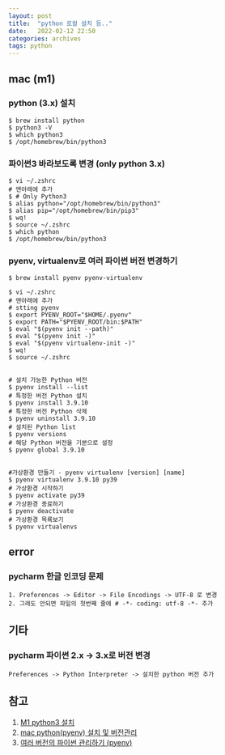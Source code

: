 ```yaml
---
layout: post
title:  "python 로컬 설치 등.."
date:   2022-02-12 22:50
categories: archives
tags: python
---
```



## mac (m1)
### python (3.x) 설치
```shell
$ brew install python
$ python3 -V
$ which python3
$ /opt/homebrew/bin/python3
```

### 파이썬3 바라보도록 변경 (only python 3.x)
```shell
$ vi ~/.zshrc
# 맨아래에 추가
$ # Only Python3
$ alias python="/opt/homebrew/bin/python3"
$ alias pip="/opt/homebrew/bin/pip3"
$ wq!
$ source ~/.zshrc
$ which python
$ /opt/homebrew/bin/python3
```

### pyenv, virtualenv로 여러 파이썬 버전 변경하기
```shell
$ brew install pyenv pyenv-virtualenv

$ vi ~/.zshrc
# 맨아래에 추가
# stting pyenv
$ export PYENV_ROOT="$HOME/.pyenv"
$ export PATH="$PYENV_ROOT/bin:$PATH"
$ eval "$(pyenv init --path)"
$ eval "$(pyenv init -)"
$ eval "$(pyenv virtualenv-init -)"
$ wq!
$ source ~/.zshrc


# 설치 가능한 Python 버전
$ pyenv install --list
# 특정한 버전 Python 설치
$ pyenv install 3.9.10
# 특정한 버전 Python 삭제
$ pyenv uninstall 3.9.10
# 설치된 Python list
$ pyenv versions
# 해당 Python 버전을 기본으로 설정
$ pyenv global 3.9.10


#가상환경 만들기 - pyenv virtualenv [version] [name]
$ pyenv virtualenv 3.9.10 py39
# 가상환경 시작하기
$ pyenv activate py39
# 가상환경 종료하기
$ pyenv deactivate
# 가상환경 목룍보기
$ pyenv virtualenvs
```


## error
### pycharm 한글 인코딩 문제
```text
1. Preferences -> Editor -> File Encodings -> UTF-8 로 변경
2. 그래도 안되면 파일의 첫번째 줄에 # -*- coding: utf-8 -*- 추가
```

## 기타
### pycharm 파이썬 2.x -> 3.x로 버전 변경
```text
Preferences -> Python Interpreter -> 설치한 python 버전 추가
```


## 참고
1. [M1 python3 설치](https://imksh.com/90)
2. [mac python(pyenv) 설치 및 버전관리](https://leesh90.github.io/environment/2021/04/03/python-install/)
3. [여러 버전의 파이썬 관리하기 (pyenv)](https://www.daleseo.com/python-pyenv/)
